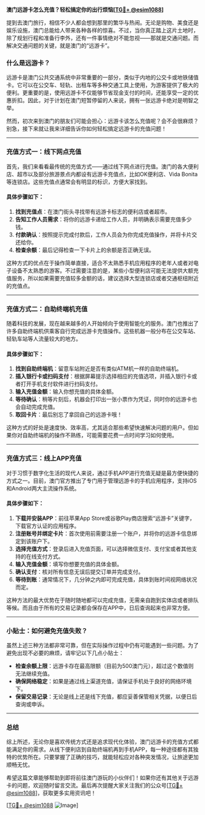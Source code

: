 **澳门远游卡怎么充值？轻松搞定你的出行烦恼[[TG💪+ @esim1088](https://t.me/s/esim1088)]**

提到去澳门旅行，相信不少人都会想到那里的繁华与热闹。无论是购物、美食还是娱乐设施，澳门总能给人带来各种各样的惊喜。不过，当你真正踏上这片土地时，除了规划行程和准备行李外，还有一件事情绝对不能忽视——那就是交通问题。而解决交通问题的关键，就是澳门的“远游卡”。

### 什么是远游卡？

远游卡是澳门公共交通系统中非常重要的一部分，类似于内地的公交卡或地铁储值卡。它可以在公交车、轻轨、出租车等多种交通工具上使用，为游客提供了极大的便利。更重要的是，使用远游卡不仅能够节省现金支付的时间，还能享受一定的优惠折扣。因此，对于计划在澳门短暂停留的人来说，拥有一张远游卡绝对是明智之举。

然而，初次来到澳门的朋友们可能会担心：远游卡该怎么充值呢？会不会很麻烦？别急，接下来就让我来详细告诉你如何轻松搞定远游卡的充值问题！

---

### 充值方式一：线下网点充值

首先，我们来看看最传统的充值方式——通过线下网点进行充值。澳门的各大便利店、超市以及部分旅游景点内都设有远游卡充值点，比如OK便利店、Vida Bonita等连锁店。这些充值点通常会有明显的标识，方便大家找到。

#### 具体步骤如下：
1. **找到充值点**：在澳门街头寻找带有远游卡标志的便利店或者超市。
2. **告知工作人员需求**：将你的远游卡递给工作人员，并明确表示需要充值多少钱。
3. **付款确认**：按照提示完成付款后，工作人员会为你完成充值操作，并将卡片交还给你。
4. **检查余额**：最后记得检查一下卡片上的余额是否正确无误。

这种方式的优点在于操作简单直接，适合不太熟悉手机应用程序的老年人或者对电子设备不太熟悉的游客。不过需要注意的是，某些小型便利店可能无法提供大额充值服务，所以如果需要充值较多金额的话，建议选择大型连锁店或者交通枢纽附近的充值点。

---

### 充值方式二：自助终端机充值

随着科技的发展，现在越来越多的人开始倾向于使用智能化的服务。澳门也推出了许多自助终端机供乘客自行完成远游卡充值操作。这些机器一般分布在公交车站、轻轨车站等人流量较大的地方。

#### 具体步骤如下：
1. **找到自助终端机**：留意车站附近是否有类似ATM机一样的自助终端机。
2. **插入银行卡或扫码支付**：根据屏幕提示选择相应的充值选项，并插入银行卡或者打开手机支付软件进行扫码支付。
3. **输入充值金额**：输入你想充值的具体金额。
4. **等待确认**：稍等片刻后，机器会打印出一张小票作为凭证，同时你的远游卡也会自动完成充值。
5. **取回卡片**：最后别忘了拿回自己的远游卡哦！

这种方式的好处是速度快、效率高，尤其适合那些希望快速解决问题的用户。但如果你对自助终端机的操作不熟练，可能需要花费一点时间学习如何使用。

---

### 充值方式三：线上APP充值

对于习惯于数字化生活的现代人来说，通过手机APP进行充值无疑是最方便快捷的方式之一。目前，澳门官方推出了专门用于管理远游卡的手机应用程序，支持iOS和Android两大主流操作系统。

#### 具体步骤如下：
1. **下载并安装APP**：前往苹果App Store或谷歌Play商店搜索“远游卡”关键字，下载官方认证的应用程序。
2. **注册账号并绑定卡片**：首次使用前需要注册一个账户，并将你的远游卡信息绑定到该账户下。
3. **选择充值方式**：登录后进入充值页面，可以选择微信支付、支付宝或者其他支持的在线支付方式。
4. **输入充值金额**：填写你想要充值的具体金额。
5. **确认支付**：核对所有信息无误后提交订单并完成支付。
6. **等待到账**：通常情况下，几分钟之内即可完成充值，具体到账时间视网络状况而定。

这种方法的最大优势在于随时随地都可以完成充值，无需亲自跑到实体店或者排队等候。而且由于所有的交易记录都会保存在APP中，日后查询起来也非常方便。

---

### 小贴士：如何避免充值失败？

虽然上述三种方法都非常可靠，但在实际操作过程中仍有可能遇到一些问题。为了避免出现不必要的麻烦，请牢记以下几点小贴士：

- **检查余额上限**：远游卡存在最高限额（目前为500澳门元），超过这个数值则无法继续充值。
- **确保网络稳定**：如果是通过线上渠道充值，请保证手机处于良好的网络环境下。
- **保留交易记录**：无论是线上还是线下充值，都应妥善保管相关凭据，以便日后查询或申诉。

---

### 总结

综上所述，无论你是喜欢传统方式还是追求现代化体验，澳门远游卡的充值方式都能满足你的需求。从线下便利店到自助终端机再到手机APP，每一种途径都有其独特的优势所在。只要掌握了正确的技巧，就能轻松应对各种突发情况，让旅途更加顺畅无忧。

希望这篇文章能够帮助到即将前往澳门游玩的小伙伴们！如果你还有其他关于远游卡的问题，欢迎随时留言交流。最后再次提醒大家关注我们的公众号[[TG💪+ @esim1088](https://t.me/s/esim1088)]，获取更多实用资讯吧！

[[TG💪+ @esim1088](https://t.me/s/esim1088) ![Image](https://i.postimg.cc/4NQfJmqS/Snipaste-2025-05-13-00-14-12.png)]